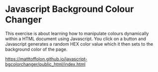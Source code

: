 # Javascript Background Colour Changer

This exercise is about learning how to manipulate colours dynamically within a HTML document using Javascript. You click on a button and Javascript generates a random HEX color value which it then sets to the background color of the page.


https://matttoffolon.github.io/javascript-bgcolorchanger/public_html/index.html

